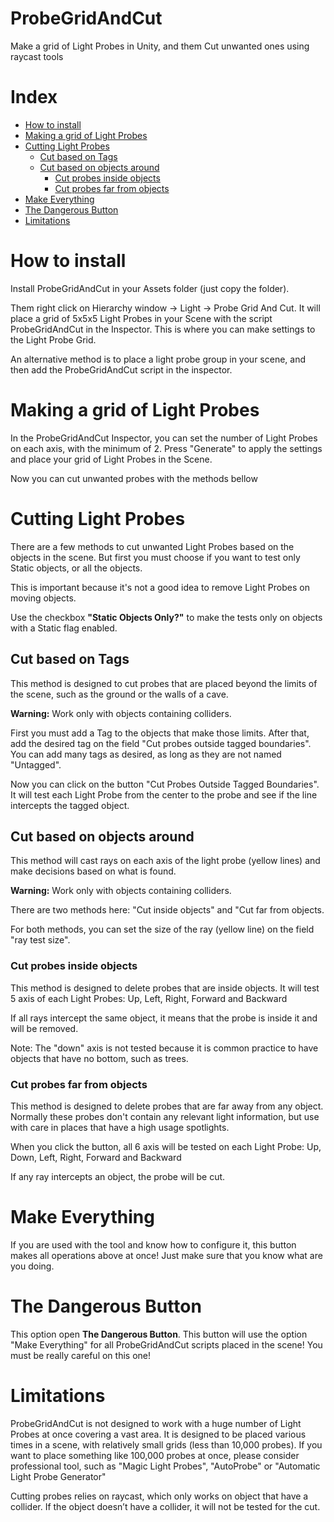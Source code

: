 # ProbeGridAndCut
Make a grid of Light Probes in Unity, and them Cut unwanted ones using raycast tools

# Index
 * [How to install](#how-to-install)
 * [Making a grid of Light Probes](#making-a-grid-of-light-probes)
 * [Cutting Light Probes](#cutting-light-probes)
   * [Cut based on Tags](#cut-based-on-tags)
   * [Cut based on objects around](#cut-based-on-objects-around)
     * [Cut probes inside objects](#cut-probes-inside-objects)
     * [Cut probes far from objects](#cut-probes-far-from-objects)
 * [Make Everything](#make-everything)
 * [The Dangerous Button](#the-dangerous-button)
 * [Limitations](#limitations)

# How to install
Install ProbeGridAndCut in your Assets folder (just copy the folder). 

Them right click on Hierarchy window -> Light -> Probe Grid And Cut. It will place a grid of 5x5x5 Light Probes in your Scene with the script ProbeGridAndCut in the Inspector. This is where you can make settings to the Light Probe Grid.

An alternative method is to place a light probe group in your scene, and then add the ProbeGridAndCut script in the inspector.

# Making a grid of Light Probes
In the ProbeGridAndCut Inspector, you can set the number of Light Probes on each axis, with the minimum of 2. Press "Generate" to apply the settings and place your grid of Light Probes in the Scene.

Now you can cut unwanted probes with the methods bellow

# Cutting Light Probes
There are a few methods to cut unwanted Light Probes based on the objects in the scene. But first you must choose if you want to test only Static objects, or all the objects.

This is important because it's not a good idea to remove Light Probes on moving objects.

Use the checkbox **"Static Objects Only?"** to make the tests only on objects with a Static flag enabled.

## Cut based on Tags
This method is designed to cut probes that are placed beyond the limits of the scene, such as the ground or the walls of a cave. 

**Warning:** Work only with objects containing colliders.

First you must add a Tag to the objects that make those limits. After that, add the desired tag on the field "Cut probes outside tagged boundaries". You can add many tags as desired, as long as they are not named "Untagged".

Now you can click on the button "Cut Probes Outside Tagged Boundaries". It will test each Light Probe from the center to the probe and see if the line intercepts the tagged object.

## Cut based on objects around
This method will cast rays on each axis of the light probe (yellow lines) and make decisions based on what is found.

**Warning:** Work only with objects containing colliders.

There are two methods here: "Cut inside objects" and "Cut far from objects.

For both methods, you can set the size of the ray (yellow line) on the field "ray test size".

### Cut probes inside objects
This method is designed to delete probes that are inside objects. It will test 5 axis of each Light Probes: Up, Left, Right, Forward and Backward

If all rays intercept the same object, it means that the probe is inside it and will be removed.

Note: The "down" axis is not tested because it is common practice to have objects that have no bottom, such as trees.

### Cut probes far from objects
This method is designed to delete probes that are far away from any object. Normally these probes don't contain any relevant light information, but use with care in places that have a high usage spotlights.

When you click the button, all 6 axis will be tested on each Light Probe: Up, Down, Left, Right, Forward and Backward

If any ray intercepts an object, the probe will be cut.

# Make Everything
If you are used with the tool and know how to configure it, this button makes all operations above at once! Just make sure that you know what are you doing.

# The Dangerous Button
This option open **The Dangerous Button**. This button will use the option "Make Everything" for all ProbeGridAndCut scripts placed in the scene! You must be really careful on this one!

# Limitations
ProbeGridAndCut is not designed to work with a huge number of Light Probes at once covering a vast area. It is designed to be placed various times in a scene, with relatively small grids (less than 10,000 probes). If you want to place something like 100,000 probes at once, please consider professional tool, such as "Magic Light Probes", "AutoProbe" or "Automatic Light Probe Generator"

Cutting probes relies on raycast, which only works on object that have a collider. If the object doesn’t have a collider, it will not be tested for the cut.
